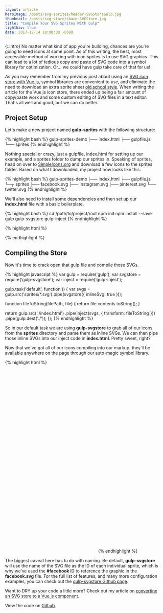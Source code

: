 ```yaml
---
layout: article
heroImage: /posts/svg-sprites/header-SVGStoreGulp.jpg
thumbnail: /posts/svg-store/share-SVGStore.jpg
title: "Compile Your SVG Sprites With Gulp"
lightNav: true
date: 2017-12-14 10:00:00 -0500
---
```

{:.intro}
No matter what kind of app you're building, chances are you're going to need icons at some point. As of this writing, the best, most accessible method of working with icon sprites is to use SVG graphics. This can lead to a lot of tedious copy and paste of SVG code into a symbol library for optimization. Or... we could have gulp take care of that for us!

As you may remember from my previous post about using an [SVG icon store with Vue.js](/2017/05/01/svg-icon-store-with-vuejs.html), symbol libraries are convenient to use, and eliminate the need to download an extra sprite sheet [old school style](https://www.w3schools.com/css/css_image_sprites.asp). When writing the article for the Vue.js icon store, there ended up being a fair amount of copy/paste work and some custom editing of SVG files in a text editor. That's all well and good, but we can do better.

## Project Setup

Let's make a new project named **gulp-sprites** with the following structure:

{% highlight bash %}
gulp-sprites-demo
├── index.html
├── gulpfile.js
└── sprites
{% endhighlight %}

Nothing special or crazy, just a gulpfile, index.html for setting up our example, and a sprites folder to dump our sprites in. Speaking of sprites, head on over to [SimpleIcons.org](https://simpleicons.org/) and download a few icons to the sprites folder. Based on what I downloaded, my project now looks like this:

{% highlight bash %}
gulp-sprites-demo
├── index.html
├── gulpfile.js
└─┬ sprites
  ├── facebook.svg
  ├── instagram.svg
  ├── pinterest.svg
  └── twitter.svg
{% endhighlight %}

We'll also need to install some dependencies and then set up our **index.html** file with a basic boilerplate.

{% highlight bash %}
cd /path/to/project/root
npm init
npm install --save gulp gulp-svgstore gulp-inject
{% endhighlight %}

{% highlight html %}
<!-- index.html -->
<!DOCTYPE html>
<html>
  <head>
    <title>Compile Your SVG Sprites With Gulp</title>
  </head>
  <body>
    <!-- inject:svg --><!-- endinject -->
  </body>
</html>
{% endhighlight %}

## Compiling the Store

Now it's time to crack open that gulp file and compile those SVGs.

{% highlight javascript %}
var gulp = require('gulp');
var svgstore = require('gulp-svgstore');
var inject = require('gulp-inject');

gulp.task('default', function () {
  var svgs = gulp.src('sprites/*.svg').pipe(svgstore({ inlineSvg: true }));

  function fileToString(filePath, file) {
    return file.contents.toString();
  }

  return gulp.src('./index.html')
    .pipe(inject(svgs, { transform: fileToString }))
    .pipe(gulp.dest('./'));
});
{% endhighlight %}

So in our default task we are using **gulp-svgstore** to grab all of our icons from the **sprites** directory and parse them as inline SVGs. We can then pipe those inline SVGs into our inject code in **index.html**. Pretty sweet, right?

Now that we've got all of our icons compiling into our markup, they'll be available anywhere on the page through our auto-magic symbol library.

{% highlight html %}
<!-- index.html -->
<body>
  <!-- ... -->
  <svg>
    <use xmlns:xlink="http://www.w3.org/1999/xlink" xlink:href="#facebook"></use>
  </svg>
  <svg>
    <use xmlns:xlink="http://www.w3.org/1999/xlink" xlink:href="#instagram"></use>
  </svg>
  <svg>
    <use xmlns:xlink="http://www.w3.org/1999/xlink" xlink:href="#pinterest"></use>
  </svg>
  <svg>
    <use xmlns:xlink="http://www.w3.org/1999/xlink" xlink:href="#twitter"></use>
  </svg>
</body>
{% endhighlight %}

The biggest caveat here has to do with naming. Be default, **gulp-svgstore** will use the name of the SVG file as the ID of each individual sprite, which is why we've used the **#facebook** ID to reference the graphic in the **facebook.svg** file. For the full list of features, and many more configuration examples, you can check out the [gulp-svgstore Github page](https://github.com/w0rm/gulp-svgstore).

Want to DRY up your code a little more? Check out my article on [converting an SVG store to a Vue.js component](/2017/05/01/svg-icon-store-with-vuejs.html).

View the code on [Github](https://github.com/sstadt/gulp-sprites-demo).
